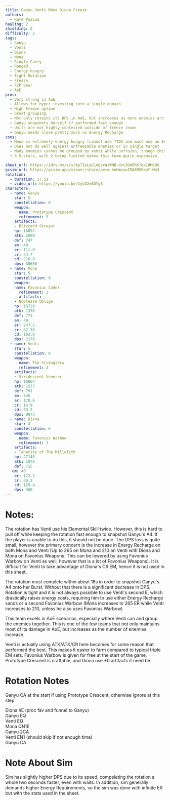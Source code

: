 ```yaml
---
title: Ganyu Venti Mona Diona Freeze
authors:
  - Rare Possum
healing: 2
shielding: 2
difficulty: 2
tags:
  - Ganyu
  - Venti
  - Diona
  - Mona
  - Single Carry
  - Ranged
  - Energy Hungry
  - Tight Rotation
  - Freeze
  - F2P Gear
  - AoE
pros:
  - Very strong in AoE
  - Allows for hyper-investing into a single domain
  - High Freeze uptime
  - Great grouping
  - Not only retains its DPS in AoE, but increases as more enemies arrive
  - Ganyu snapshots herself if performed fast enough
  - Units are not highly contested outside of freeze teams
  - Ganyu needs close pretty much no Energy Recharge
cons:
  - Mona is extremely energy hungry (cannot use TTDS and must use an Energy weapon)
  - Does not do well against unfreezable enemies or in single target
  - Many enemies cannot be grouped by Venti while unfrozen, though this can be offset by proper gameplay
  - 3 5-stars, with 2 being limited makes this team quite expensive

sheet_url: https://1drv.ms/x/s!Ap7IaLqG1nQsrWzWNB-dvt3DARRK?e=1dM6dG
gcsim_url: https://gcsim.app/viewer/share/perm_hnHmvaxIRA6MUBkaY-Mo3
rotation:
  - duration: 17.5s
  - video_url: https://youtu.be/1ybZ2mSOYg8
characters:
  - name: Ganyu
    star: 5
    constellation: 0
    weapon:
      name: Prototype Crescent
      refinement: 5
    artifacts: 
    - Blizzard Strayer
    hp: 16057
    atk: 2099
    def: 747
    em: 40
    er: 111.0
    cr: 44.7
    cd: 216.8
    dps: 30650
  - name: Mona
    star: 5
    constellation: 0
    weapon:
    name: Favonius Codex
      refinement: 3
      artifacts: 
    - Noblesse Oblige
    hp: 16729
    atk: 1378
    def: 773
    em: 40
    er: 247.5
    cr: 62.58
    cd: 103.0
    dps: 2176
  - name: Venti
    star: 5
    constellation: 0
    weapon:
      name: The Stringless
      refinement: 3
    artifacts: 
    - Viridescent Venerer
    hp: 16864
    atk: 1577
    def: 791
    em: 845
    er: 170.6
    cr: 14.9
    cd: 63.2
    dps: 9073
  - name: Diona
    star: 4
    constellation: 6
    weapon:
      name: Favonius Warbow
      refinement: 3
    artifacts: 
    - Tenacity of The Millelith
    hp: 27148
    atk: 1076
    def: 715
   em: 40
    er: 172.2
    cr: 69.2
    cd: 129.4
    dps: 380
---
```


# **Notes:**  
The rotation has Venti use his Elemental Skill twice. However, this is hard to pull off while keeping the rotation fast enough to snapshot Ganyu's A4. If the player is unable to do this, it should not be done. The DPS loss is quite small, however the primary concern is the increase in Energy Recharge on both Mona and Venti (Up to 265 on Mona and 210 on Venti with Diona and Mona on Favonius Weapons. This can be lowered by using Favonius Warbow on Venti as well, however that is a lot of Favonius Weapons). It is difficult for Venti to take advantage of Diona's C6 EM, hence it is not used in this sheet.  

The rotation must complete within about 18s in order to snapshot Ganyu's A4 onto her Burst. Without that there is a significant decrease in DPS. Rotation is tight and it is not always possible to use Venti's second E, which drastically raises energy costs, requiring him to use either Energy Recharge sands or a second Favonius Warbow (Mona increases to 265 ER while Venti increases to 210, unless he also uses Favonius Warbow) 

This team excels in AoE scenarios, especially where Venti can and group the enemies together. This is one of the few teams that not only maintains most of its damage in AoE, but increases as the number of enemies increase.  

Venti is actually using ATK/ATK/CR here becomes for some reason that performed the best. This makes it easier to farm compared to typical triple EM sets. Favonius Warbow is given for free at the start of the game, Prototype Crescent is craftable, and Diona use +0 artifacts if need be.

# **Rotation Notes**  
Ganyu CA at the start if using Prototype Crescent, otherwise ignore at this step  

Diona hE (proc fav and funnel to Ganyu)  
Ganyu EQ  
Venti EQ  
Mona QN1E  
Ganyu 2CA  
Venti EN1 (should skip if not enough time)  
Ganyu CA  

# **Note About Sim**  
Sim has slightly higher DPS due to its speed, compeleting the rotation a whole two seconds faster, even with waits. In addition, sim generally demands higher Energy Requirements, so the sim was done with infinite ER but with the stats used in the sheet. 